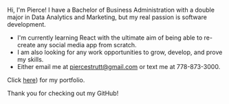 Hi, I'm Pierce! I have a Bachelor of Business Administration with a double major in Data Analytics and Marketing, but my real passion is software development.
- I'm currently learning React with the ultimate aim of being able to re-create any social media app from scratch.
- I am also looking for any work opportunities to grow, develop, and prove my skills.
- Either email me at piercestrutt@gmail.com or text me at 778-873-3000.

Click [here](https://pierce-strutt.vercel.app/)) for my portfolio.

Thank you for checking out my GitHub!
